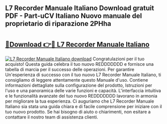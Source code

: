 ## L7 Recorder Manuale Italiano Download gratuit PDF - Part-uCV Italiano Nuovo manuale del proprietario di riparazione 2PHha

# <h2><a href="http://dfaibmz.blite.top/?on=L7+Recorder+Manuale+Italiano">🔗Download 👉🔴 L7 Recorder Manuale Italiano</a></h2>

[![L7 Recorder Manuale Italiano download](https://i.imgur.com/lujVjoI.png)](http://dfaibmz.blite.top/?on=L7+Recorder+Manuale+Italiano)
Congratulazioni per il tuo acquisto! Questa guida celebra il tuo nuovo REDDDDDDD e fornisce una tabella di marcia per il successo delle operazioni. Per garantire Un'esperienza di successo con il tuo nuovo L7 Recorder Manuale Italiano, ti consigliamo di leggere attentamente questo Manuale d'uso. Contiene informazioni dettagliate sulla configurazione del prodotto, Istruzioni per l'uso e una panoramica delle varie funzioni e capacità. L'interfaccia intuitiva e le funzionalità avanzate del tuo nuovo REDDDDDDD lavorano in armonia per migliorare la tua esperienza. Ci auguriamo che L7 Recorder Manuale Italiano sia stata una guida chiara e di facile comprensione per iniziare con il tuo nuovo prodotto. Se hai bisogno di aiuto o chiarimenti, non esitare a contattare il nostro team di assistenza clienti.

